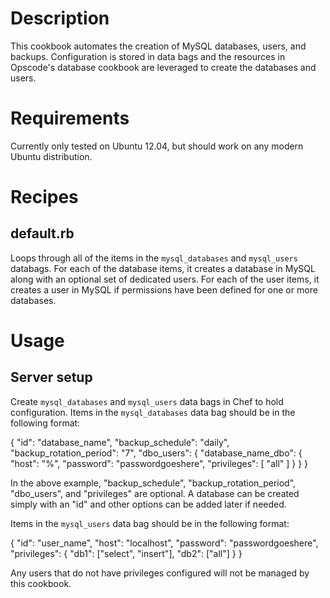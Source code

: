 Description
===========

This cookbook automates the creation of MySQL databases, users, and backups. Configuration is stored in data bags and the resources in Opscode's database cookbook are leveraged to create the databases and users.

Requirements
============

Currently only tested on Ubuntu 12.04, but should work on any modern Ubuntu distribution.

Recipes
=======

default.rb
----------

Loops through all of the items in the `mysql_databases` and `mysql_users` databags. For each of the database items, it creates a database in MySQL along with an optional set of dedicated users. For each of the user items, it creates a user in MySQL if permissions have been defined for one or more databases.

Usage
=====

Server setup
------------

Create `mysql_databases` and `mysql_users` data bags in Chef to hold configuration. Items in the `mysql_databases` data bag should be in the following format:

{
  "id": "database_name",
  "backup_schedule": "daily",
  "backup_rotation_period": "7",
  "dbo_users": {
    "database_name_dbo": {
      "host": "%",
      "password": "passwordgoeshere",
      "privileges": [
        "all"
      ]
    }
  }
}

In the above example, "backup_schedule", "backup_rotation_period", "dbo_users", and "privileges" are optional. A database can be created simply with an "id" and other options can be added later if needed.

Items in the `mysql_users` data bag should be in the following format:

{
  "id": "user_name",
  "host": "localhost",
  "password": "passwordgoeshere",
  "privileges": {
    "db1": ["select", "insert"],
    "db2": ["all"]
  }
}

Any users that do not have privileges configured will not be managed by this cookbook.